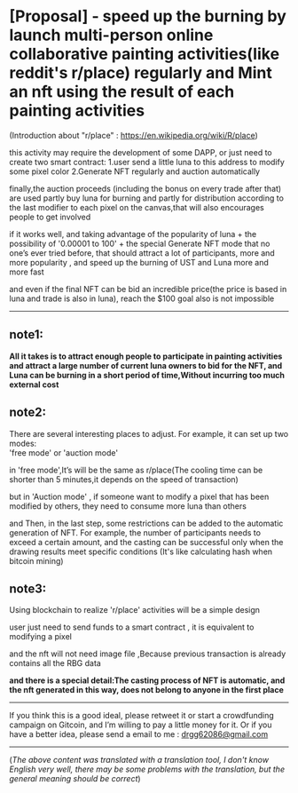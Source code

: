 
# [Proposal] - speed up the burning by launch multi-person online collaborative painting activities(like reddit's r/place) regularly and Mint an nft using the result of each painting activities

(Introduction about "r/place" : https://en.wikipedia.org/wiki/R/place)

this activity may require the development of some DAPP,
or just need to create two smart contract:
1.user send a little luna to this address to modify some pixel color
2.Generate NFT regularly and auction automatically


finally,the auction proceeds (including the bonus on every trade after that) are used partly buy luna for burning and partly for distribution according to the last modifier to each pixel on the canvas,that will also encourages people to get involved


if it works well, and taking advantage of the popularity of luna + the possibility of '0.00001 to 100' + the special Generate NFT mode that no one’s ever tried before, 
that should attract a lot of participants, more and more popularity , and speed up the burning of UST and Luna more and more fast

and even if the final NFT can be bid an incredible price(the price is based in luna and trade is also in luna),
reach the $100 goal also is not impossible


------------------------------------------------------------------------------------------------------------------------------------------

## note1:

**All it takes is to attract enough people to participate in painting activities and attract a large number of current luna owners to bid for the NFT, and Luna can be burning in a short period of time,Without incurring too much external cost**



## note2:

There are several interesting places to adjust. 
For example, it can set up two modes:  
'free mode' or 'auction mode'

in 'free mode',It’s will be the same as r/place(The cooling time can be shorter than 5 minutes,it depends on the speed of transaction)

but in 'Auction mode' , if someone want to modify a pixel that has been modified by others, they need to consume more luna than others

and Then, in the last step, some restrictions can be added to the automatic generation of NFT. 
For example, the number of participants needs to exceed a certain amount, and the casting can be successful only when the drawing results meet specific conditions (It's like calculating hash when bitcoin mining)



## note3:

Using blockchain to realize 'r/place' activities will be a simple design

user just need to send funds to a smart contract , it is equivalent to modifying a pixel

and the nft will not need image file ,Because previous transaction is already contains all the RBG data

**and there is a special detail:The casting process of NFT is automatic, and the nft generated in this way, does not belong to anyone in the first place**

------------------------------------------------------------------------------------------------------------------------------------------


 If you think this is a good ideal, please retweet it or start a crowdfunding campaign on Gitcoin, and I’m willing to pay a little money for it.
 Or if you have a better idea, please send a email to me :  drgg62086@gmail.com

------------------------------------------------------------------------------------------------------------------------------------------


(_The above content was translated with a translation tool, I don't know English very well, there may be some problems with the translation, but the general meaning should be correct_)
